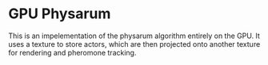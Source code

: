 # GPU Physarum

This is an impelementation of the physarum algorithm entirely on the GPU. It uses a texture to store actors, which are then projected onto another texture for rendering and pheromone tracking.
